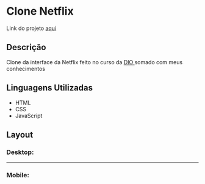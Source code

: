 # Clone Netflix

<p>Link do projeto <a href="#">aqui</a></p>

## Descrição

<p> Clone da interface da Netflix feito no curso da <a  href="https://web.dio.me/browse" target="_blank"> DIO </a> somado com meus conhecimentos</p>

## Linguagens Utilizadas
- HTML
- CSS
- JavaScript

## Layout 
### Desktop:



<hr>

### Mobile:

